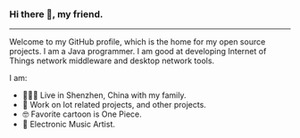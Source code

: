 ### Hi there 👋, my friend.
---
Welcome to my GitHub profile, which is the home for my open source projects. I am a Java programmer. I am good at developing Internet of Things network middleware and desktop network tools.

I am:

- 👨‍👩‍👦 Live in Shenzhen, China with my family.
- 👔 Work on Iot related projects, and other projects.
- 🤓 Favorite cartoon is One Piece.
- 🎵 Electronic Music Artist.
